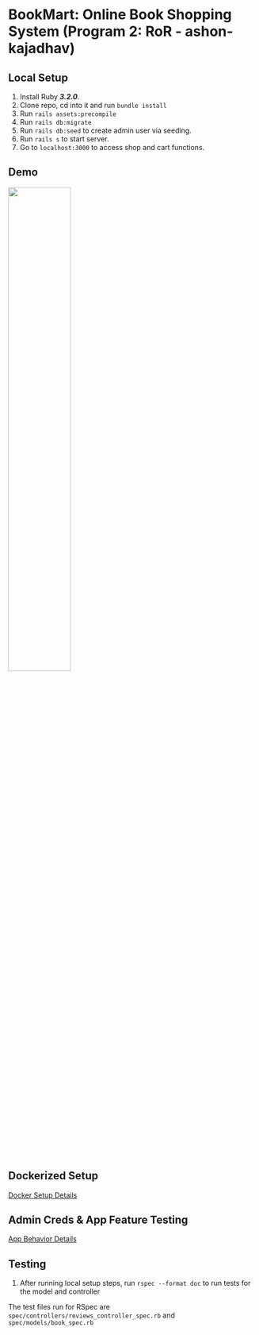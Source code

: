 # BookMart: Online Book Shopping System (Program 2: RoR - ashon-kajadhav)

## Local Setup
1. Install Ruby ***3.2.0***.
2. Clone repo, cd into it and run ```bundle install```
3. Run ```rails assets:precompile```
4. Run ```rails db:migrate```
5. Run ```rails db:seed``` to create admin user via seeding.
6. Run ```rails s``` to start server.
7. Go to ```localhost:3000``` to access shop and cart functions.

## Demo
[<img src="https://i.ytimg.com/vi/wCl_MHH4gtA/maxresdefault.jpg" width="50%">](https://www.youtube.com/watch?v=wCl_MHH4gtA "CSC 517 RoR BookMart")

## Dockerized Setup
[Docker Setup Details](https://docs.google.com/document/d/1mT0SWLksjkwcW6OdbD7--2JyYbT0aA0bocc3S91aAbo/edit)
## Admin Creds & App Feature Testing
[App Behavior Details](docs/app-behavior-details)
## Testing
1. After running local setup steps, run ```rspec --format doc``` to run tests for the model and controller

The test files run for RSpec are ```spec/controllers/reviews_controller_spec.rb``` and ```spec/models/book_spec.rb```